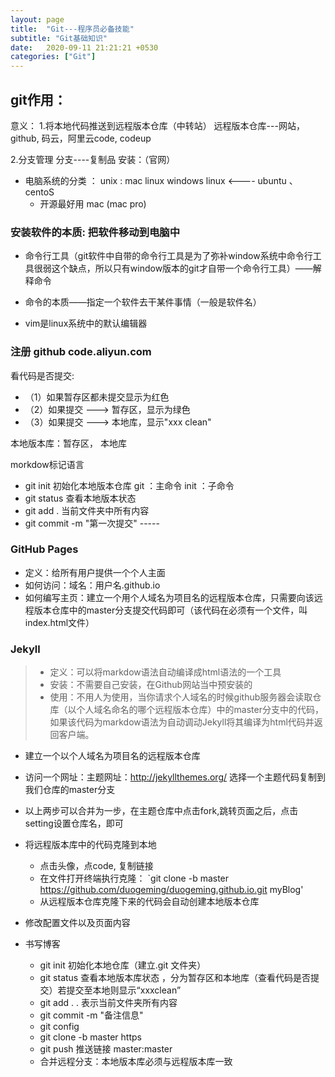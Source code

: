```yaml
---
layout: page
title:  "Git---程序员必备技能"
subtitle: "Git基础知识"
date:   2020-09-11 21:21:21 +0530
categories: ["Git"]
---
```



## git作用：
意义： 1.将本地代码推送到远程版本仓库（中转站）
远程版本仓库---网站，github, 码云，阿里云code, codeup

2.分支管理    分支----复制品
    安装：（官网）

- 电脑系统的分类 ：     unix   :     mac       linux       windows
linux  <----   ubuntu  、  centoS
    - 开源最好用  mac    (mac  pro)

### 安装软件的本质:    把软件移动到电脑中
- 命令行工具（git软件中自带的命令行工具是为了弥补window系统中命令行工具很弱这个缺点，所以只有window版本的git才自带一个命令行工具）——解释命令

- 命令的本质——指定一个软件去干某件事情（一般是软件名）

- vim是linux系统中的默认编辑器

### 注册            github            code.aliyun.com
看代码是否提交:
- （1）如果暂存区都未提交显示为红色
- （2）如果提交 ---> 暂存区，显示为绿色
- （3）如果提交 ---> 本地库，显示"xxx   clean"

本地版本库：暂存区，    本地库

morkdow标记语言

- git    init    初始化本地版本仓库            git ：主命令        init ：子命令
- git    status    查看本地版本状态
- git    add .     当前文件夹中所有内容
- git    commit    -m    "第一次提交"    -----


### GitHub Pages 
- 定义：给所有用户提供一个个人主面
- 如何访问：域名：用户名.github.io
- 如何编写主页：建立一个用个人域名为项目名的远程版本仓库，只需要向该远程版本仓库中的master分支提交代码即可（该代码在必须有一个文件，叫index.html文件）

### Jekyll
>- 定义：可以将markdow语法自动编译成html语法的一个工具
>- 安装：不需要自己安装，在Github网站当中预安装的
>- 使用：不用人为使用，当你请求个人域名的时候github服务器会读取仓库（以个人域名命名的哪个远程版本仓库）中的master分支中的代码，如果该代码为markdow语法为自动调动Jekyll将其编译为html代码并返回客户端。

- 建立一个以个人域名为项目名的远程版本仓库
- 访问一个网址：主题网址：http://jekyllthemes.org/ 选择一个主题代码复制到我们仓库的master分支
- 以上两步可以合并为一步，在主题仓库中点击fork,跳转页面之后，点击setting设置仓库名，即可
- 将远程版本库中的代码克隆到本地
	- 点击头像，点code, 复制链接
	- 在文件打开终端执行克隆： `git clone -b master https://github.com/duogeming/duogeming.github.io.git myBlog'
	- 从远程版本仓库克隆下来的代码会自动创建本地版本仓库
- 修改配置文件以及页面内容
- 书写博客

    - git init  初始化本地仓库（建立.git 文件夹）
    - git status 查看本地版本库状态 ，分为暂存区和本地库（查看代码是否提交）若提交至本地则显示“xxxclean”
    - git add .   . 表示当前文件夹所有内容
    - git commit -m "备注信息"  
    - git config
    - git clone -b master https
    - git push 推送链接 master:master
    - 合并远程分支：本地版本库必须与远程版本库一致
